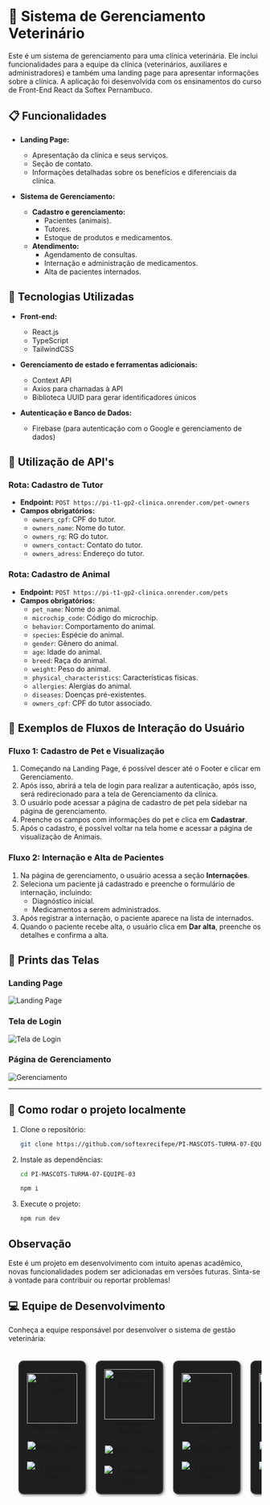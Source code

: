 # 🐾 Sistema de Gerenciamento Veterinário

Este é um sistema de gerenciamento para uma clínica veterinária. Ele inclui funcionalidades para a equipe da clínica (veterinários, auxiliares e administradores) e também uma landing page para apresentar informações sobre a clínica. A aplicação foi desenvolvida com os ensinamentos do curso de Front-End React da Softex Pernambuco.

## 📋 Funcionalidades

- **Landing Page:**

  - Apresentação da clínica e seus serviços.
  - Seção de contato.
  - Informações detalhadas sobre os benefícios e diferenciais da clínica.

- **Sistema de Gerenciamento:**
  - **Cadastro e gerenciamento:**
    - Pacientes (animais).
    - Tutores.
    - Estoque de produtos e medicamentos.
  - **Atendimento:**
    - Agendamento de consultas.
    - Internação e administração de medicamentos.
    - Alta de pacientes internados.

## 🚀 Tecnologias Utilizadas

- **Front-end:**

  - React.js
  - TypeScript
  - TailwindCSS

- **Gerenciamento de estado e ferramentas adicionais:**

  - Context API
  - Axios para chamadas à API
  - Biblioteca UUID para gerar identificadores únicos

- **Autenticação e Banco de Dados:**

  - Firebase (para autenticação com o Google e gerenciamento de dados)

## 📄 Utilização de API's

### Rota: Cadastro de Tutor

- **Endpoint:** `POST https://pi-t1-gp2-clinica.onrender.com/pet-owners`
- **Campos obrigatórios:**
  - `owners_cpf`: CPF do tutor.
  - `owners_name`: Nome do tutor.
  - `owners_rg`: RG do tutor.
  - `owners_contact`: Contato do tutor.
  - `owners_adress`: Endereço do tutor.

### Rota: Cadastro de Animal

- **Endpoint:** `POST https://pi-t1-gp2-clinica.onrender.com/pets`
- **Campos obrigatórios:**
  - `pet_name`: Nome do animal.
  - `microchip_code`: Código do microchip.
  - `behavior`: Comportamento do animal.
  - `species`: Espécie do animal.
  - `gender`: Gênero do animal.
  - `age`: Idade do animal.
  - `breed`: Raça do animal.
  - `weight`: Peso do animal.
  - `physical_characteristics`: Características físicas.
  - `allergies`: Alergias do animal.
  - `diseases`: Doenças pré-existentes.
  - `owners_cpf`: CPF do tutor associado.

## 🔄 Exemplos de Fluxos de Interação do Usuário

### Fluxo 1: Cadastro de Pet e Visualização

1. Começando na Landing Page, é possível descer até o Footer e clicar em Gerenciamento.
2. Após isso, abrirá a tela de login para realizar a autenticação, após isso, será redirecionado para a tela de Gerenciamento da clínica.
3. O usuário pode acessar a página de cadastro de pet pela sidebar na página de gerenciamento.
4. Preenche os campos com informações do pet e clica em **Cadastrar**.
5. Após o cadastro, é possível voltar na tela home e acessar a página de visualização de Animais.

### Fluxo 2: Internação e Alta de Pacientes

1. Na página de gerenciamento, o usuário acessa a seção **Internações**.
2. Seleciona um paciente já cadastrado e preenche o formulário de internação, incluindo:
   - Diagnóstico inicial.
   - Medicamentos a serem administrados.
3. Após registrar a internação, o paciente aparece na lista de internados.
4. Quando o paciente recebe alta, o usuário clica em **Dar alta**, preenche os detalhes e confirma a alta.

## 📸 Prints das Telas

### Landing Page

![Landing Page](./public/landing-page.png)

### Tela de Login

![Tela de Login](./public/login.png)

### Página de Gerenciamento

![Gerenciamento](./public/management.png)

---

## 📌 Como rodar o projeto localmente

1. Clone o repositório:
   ```bash
   git clone https://github.com/softexrecifepe/PI-MASCOTS-TURMA-07-EQUIPE-03.git
   ```
2. Instale as dependências:

   ```bash
   cd PI-MASCOTS-TURMA-07-EQUIPE-03

   npm i
   ```

3. Execute o projeto:
   ```bash
   npm run dev
   ```

## Observação

Este é um projeto em desenvolvimento com intuito apenas acadêmico, novas funcionalidades podem ser adicionadas em versões futuras. Sinta-se à vontade para contribuir ou reportar problemas!

## 💻 Equipe de Desenvolvimento

Conheça a equipe responsável por desenvolver o sistema de gestão veterinária:

<table align="center" style="border-collapse: separate; border-spacing: 20px; text-align: center;">
  <tr>
    <td style="border: 2px solid #333333; border-radius: 10px; padding: 15px; background-color: #1e1e1e; box-shadow: 2px 2px 5px rgba(0, 0, 0, 0.5);">
      <a href="https://github.com/DaviLMA" >
        <img src="https://avatars.githubusercontent.com/u/51352621?s=400&u=53948210227ef75fcd5de7865ae7cdb2c8c169cc&v=4" width="100" alt="Davi Araújo">
      </a>
      <br>
      <sub><b>Davi Araújo</b></sub>
      <br><br>
      <a href="https://github.com/DaviLMA">
        <img src="https://img.shields.io/badge/GitHub-100000?style=for-the-badge&logo=github&logoColor=white" alt="GitHub link">
      </a>
      <br><br>
      <a href="https://www.linkedin.com/in/davi-araujo/">
        <img src="https://img.shields.io/badge/LinkedIn-0077B5?style=for-the-badge&logo=linkedin&logoColor=white" alt="LinkedIn link">
      </a>
    </td>
    <td style="border: 2px solid #333333; border-radius: 10px; padding: 15px; background-color: #1e1e1e; box-shadow: 2px 2px 5px rgba(0, 0, 0, 0.5);">
      <a href="https://github.com/claybrrs" >
        <img src="https://avatars.githubusercontent.com/u/167620765?v=4" width="100" alt="Claryssa Barros">
      </a>
      <br>
      <sub><b>Claryssa Barros</b></sub>
      <br><br>
      <a href="https://github.com/claybrrs">
        <img src="https://img.shields.io/badge/GitHub-100000?style=for-the-badge&logo=github&logoColor=white" alt="GitHub link">
      </a>
      <br><br>
      <a href="https://www.linkedin.com/in/claryssa-barros-9b2b3b338/">
        <img src="https://img.shields.io/badge/LinkedIn-0077B5?style=for-the-badge&logo=linkedin&logoColor=white" alt="LinkedIn link">
      </a>
    </td>
    <td style="border: 2px solid #333333; border-radius: 10px; padding: 15px; background-color: #1e1e1e; box-shadow: 2px 2px 5px rgba(0, 0, 0, 0.5);">
      <a href="https://github.com/jonas261007" >
        <img src="https://avatars.githubusercontent.com/u/129200322?v=4" width="100" alt="Jonas">
      </a>
      <br>
      <sub><b>Jonas</b></sub>
      <br><br>
      <a href="https://github.com/jonas261007">
        <img src="https://img.shields.io/badge/GitHub-100000?style=for-the-badge&logo=github&logoColor=white" alt="GitHub link">
      </a>
      <br><br>
      <a href="#">
        <img src="https://img.shields.io/badge/LinkedIn-0077B5?style=for-the-badge&logo=linkedin&logoColor=white" alt="LinkedIn link">
      </a>
    </td>
    <td style="border: 2px solid #333333; border-radius: 10px; padding: 15px; background-color: #1e1e1e; box-shadow: 2px 2px 5px rgba(0, 0, 0, 0.5);">
      <a href="https://github.com/hudney-fsbrito" >
        <img src="https://avatars.githubusercontent.com/u/83670739?v=4" width="100" alt="Hudney Brito">
      </a>
      <br>
      <sub><b>Hudney Brito</b></sub>
      <br><br>
      <a href="https://github.com/hudney-fsbrito">
        <img src="https://img.shields.io/badge/GitHub-100000?style=for-the-badge&logo=github&logoColor=white" alt="GitHub link">
      </a>
      <br><br>
      <a href="https://www.linkedin.com/in/hudneyfernandes-dev/">
        <img src="https://img.shields.io/badge/LinkedIn-0077B5?style=for-the-badge&logo=linkedin&logoColor=white" alt="LinkedIn link">
      </a>
    </td>
  </tr>
</table>
